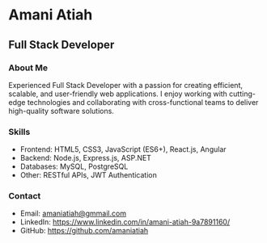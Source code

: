 # Amani Atiah 
## Full Stack Developer

### About Me
Experienced Full Stack Developer with a passion for creating efficient, scalable, and user-friendly web applications. I enjoy working with cutting-edge technologies and collaborating with cross-functional teams to deliver high-quality software solutions.

### Skills
* Frontend: HTML5, CSS3, JavaScript (ES6+), React.js, Angular
* Backend: Node.js, Express.js, ASP.NET
* Databases: MySQL, PostgreSQL
* Other: RESTful APIs, JWT Authentication

### Contact
* Email: amaniatiah@gmmail.com
* LinkedIn: https://www.linkedin.com/in/amani-atiah-9a7891160/
* GitHub: https://github.com/amaniatiah



